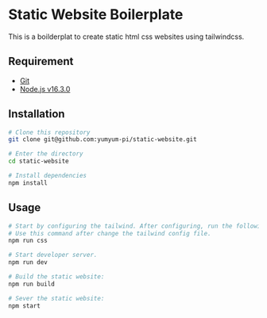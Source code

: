 # Static Website Boilerplate
This is a boilderplat to create static html css websites using tailwindcss.

## Requirement
* [Git](https://git-scm.com/book/en/v2/Getting-Started-Installing-Git)
* [Node.js v16.3.0](https://nodejs.org/en/download/)

## Installation

```bash
# Clone this repository
git clone git@github.com:yumyum-pi/static-website.git

# Enter the directory
cd static-website

# Install dependencies
npm install
```

## Usage
```bash
# Start by configuring the tailwind. After configuring, run the following command to create the css file.
# Use this command after change the tailwind config file.
npm run css
```
```bash
# Start developer server.
npm run dev
```

```bash
# Build the static website:
npm run build
```

```bash
# Sever the static website:
npm start
```
